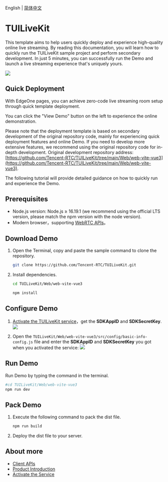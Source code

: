 English | [简体中文](README.zh.md)

# TUILiveKit 

This template aims to help users quickly deploy and experience high-quality online live streaming. By reading this documentation, you will learn how to quickly run the TUILiveKit sample project and perform secondary development. In just 5 minutes, you can successfully run the Demo and launch a live streaming experience that's uniquely yours.


<img src="https://web.sdk.qcloud.com/trtc/live/web/image/h5-layout-en.png"/>

## Quick Deployment

With EdgeOne pages, you can achieve zero-code live streaming room setup through quick template deployment.

You can click the "View Demo" button on the left to experience the online demonstration.

Please note that the deployment template is based on secondary development of the original repository code, mainly for experiencing quick deployment features and online Demo. If you need to develop more extensive features, we recommend using the original repository code for in-depth development. Original development repository address: [https://github.com/Tencent-RTC/TUILiveKit/tree/main/Web/web-vite-vue3](https://github.com/Tencent-RTC/TUILiveKit/tree/main/Web/web-vite-vue3).

The following tutorial will provide detailed guidance on how to quickly run and experience the Demo.

## Prerequisites

- Node.js version: Node.js ≥ 16.19.1 (we recommend using the official LTS version, please match the npm version with the node version).
- Modern browser，supporting [WebRTC APIs](https://caniuse.com/?search=webrtc)。

## Download Demo

1. Open the Terminal, copy and paste the sample command to clone the repository.
   ```bash
   git clone https://github.com/Tencent-RTC/TUILiveKit.git
   ```
2. Install dependencies.
   ```bash
   cd TUILiveKit/Web/web-vite-vue3

   npm install
   ```

## Configure Demo
1. [Activate the TUILiveKit service](https://trtc.io/document/60033?platform=ios&product=live)，get the **SDKAppID** and **SDKSecretKey**.
   <img src="https://cloudcache.tencent-cloud.com/qcloud/ui/static/static_source_business/cf5d54b3-4682-4f6b-88ee-2ce9bcc86013.png"/>

2. Open the `TUILiveKit/Web/web-vite-vue3/src/config/basic-info-config.js` file and enter the **SDKAppID** and **SDKSecretKey** you got when you activated the service:
   <img src="https://web.sdk.qcloud.com/trtc/live/web/image/supplementary-config.png"/>
## Run Demo
Run Demo by typing the command in the terminal.
   ```bash
   #cd TUILiveKit/Web/web-vite-vue3
   npm run dev
   ```

## Pack Demo

1. Execute the following command to pack the dist file.
   ```bash
   npm run build
   ```
2. Deploy the dist file to your server.

## About more
- [Client APIs](https://trtc.io/document/64181?platform=ios&product=live)
- [Product Introduction](https://trtc.io/document/60034?platform=electron&product=live)
- [Activate the Service](https://trtc.io/document/60033?platform=ios&product=live)
